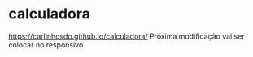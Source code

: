 # calculadora
https://carlinhosdo.github.io/calculadora/
Próxima modificação vai ser colocar no responsivo
